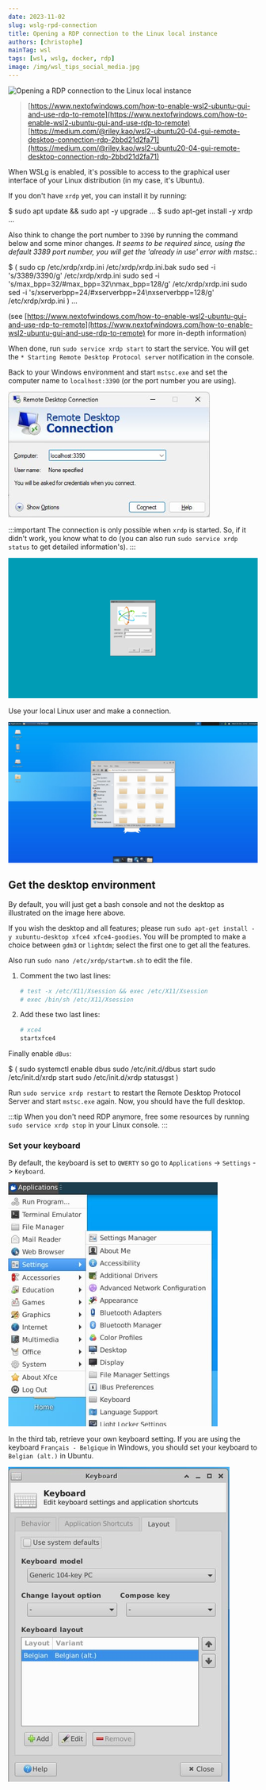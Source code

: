 ```yaml
---
date: 2023-11-02
slug: wslg-rpd-connection
title: Opening a RDP connection to the Linux local instance
authors: [christophe]
mainTag: wsl
tags: [wsl, wslg, docker, rdp]
image: /img/wsl_tips_social_media.jpg
---
```

![Opening a RDP connection to the Linux local instance](/img/wsl_tips_banner.jpg)

> [https://www.nextofwindows.com/how-to-enable-wsl2-ubuntu-gui-and-use-rdp-to-remote](https://www.nextofwindows.com/how-to-enable-wsl2-ubuntu-gui-and-use-rdp-to-remote)
> [https://medium.com/@riley.kao/wsl2-ubuntu20-04-gui-remote-desktop-connection-rdp-2bbd21d2fa71](https://medium.com/@riley.kao/wsl2-ubuntu20-04-gui-remote-desktop-connection-rdp-2bbd21d2fa71)

When WSLg is enabled, it's possible to access to the graphical user interface of your Linux distribution (in my case, it's Ubuntu).

If you don't have `xrdp` yet, you can install it by running:

<Terminal>
$ sudo apt update && sudo apt -y upgrade
...
$ sudo apt-get install -y xrdp
...
</Terminal>

<!-- truncate -->

Also think to change the port number to `3390` by running the command below and some minor changes. *It seems to be required since, using the default 3389 port number, you will get the 'already in use' error with mstsc.*:

<Terminal>
$ (
  sudo cp /etc/xrdp/xrdp.ini /etc/xrdp/xrdp.ini.bak
  sudo sed -i 's/3389/3390/g' /etc/xrdp/xrdp.ini
  sudo sed -i 's/max_bpp=32/#max_bpp=32\nmax_bpp=128/g' /etc/xrdp/xrdp.ini
  sudo sed -i 's/xserverbpp=24/#xserverbpp=24\nxserverbpp=128/g' /etc/xrdp/xrdp.ini
)
...
</Terminal>

(see [https://www.nextofwindows.com/how-to-enable-wsl2-ubuntu-gui-and-use-rdp-to-remote](https://www.nextofwindows.com/how-to-enable-wsl2-ubuntu-gui-and-use-rdp-to-remote) for more in-depth information)

When done, run `sudo service xrdp start` to start the service. You will get the `* Starting Remote Desktop Protocol server` notification in the console.

Back to your Windows environment and start `mstsc.exe` and set the computer name to `localhost:3390` (or the port number you are using).

![Start the RDP connection](./images/rdp_localhost.jpg)

:::important
The connection is only possible when `xrdp` is started. So, if it didn't work, you know what to do (you can also run `sudo service xrdp status` to get detailed information's).
:::

![Authentication screen](./images/authentication.jpg)

Use your local Linux user and make a connection.

![Desktop screen](./images/desktop.jpg)

## Get the desktop environment

By default, you will just get a bash console and not the desktop as illustrated on the image here above.

If you wish the desktop and all features; please run `sudo apt-get install -y xubuntu-desktop xfce4 xfce4-goodies`. You will be prompted to make a choice between `gdm3` or `lightdm`; select the first one to get all the features.

Also run `sudo nano /etc/xrdp/startwm.sh` to edit the file.

1. Comment the two last lines:

    <Snippet filename="/etc/xrdp/startwm.sh">

    ```bash
    # test -x /etc/X11/Xsession && exec /etc/X11/Xsession
    # exec /bin/sh /etc/X11/Xsession
    ```

    </Snippet>

2. Add these two last lines:

    <Snippet filename="/etc/xrdp/startwm.sh">

    ```bash
    # xce4
    startxfce4
    ```

    </Snippet>

Finally enable `dBus`:

<Terminal>
$ (
  sudo systemctl enable dbus
  sudo /etc/init.d/dbus start
  sudo /etc/init.d/xrdp start
  sudo /etc/init.d/xrdp statusgst
)
</Terminal>

Run `sudo service xrdp restart` to restart the Remote Desktop Protocol Server and start `mstsc.exe` again. Now, you should have the full desktop.

:::tip
When you don't need RDP anymore, free some resources by running `sudo service xrdp stop` in your Linux console.
:::

### Set your keyboard

By default, the keyboard is set to `QWERTY` so go to `Applications` -> `Settings` -> `Keyboard`.

![Set your keyboard](./images/settings_keyboard.jpg)

In the third tab, retrieve your own keyboard setting. If you are using the keyboard `Français - Belgique` in Windows, you should set your keyboard to `Belgian (alt.)` in Ubuntu.

![Set your keyboard to Belgian](./images/settings_keyboard_belgian.jpg)
